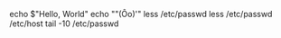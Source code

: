 echo $"Hello, World" 
echo "\"(Ôo)'"
less /etc/passwd
less /etc/passwd /etc/host
tail -10 /etc/passwd
